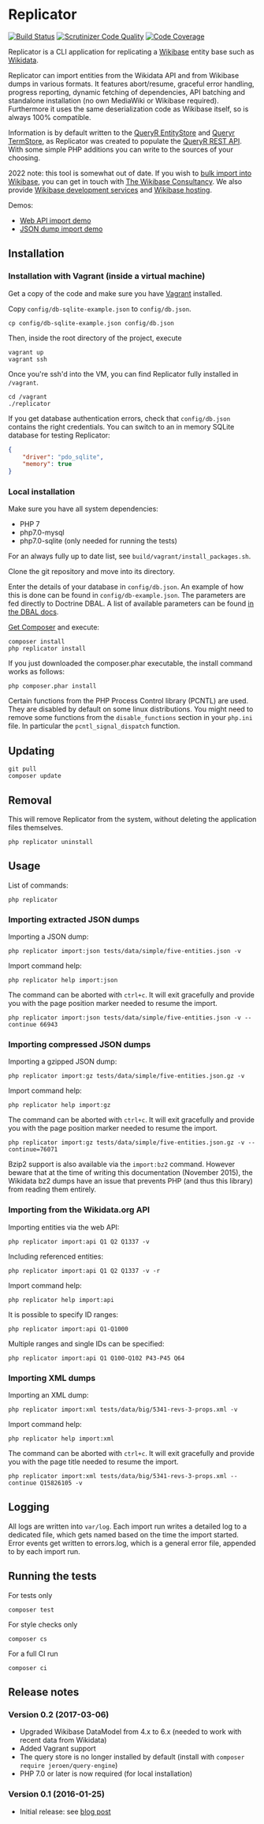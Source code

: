# Replicator

[![Build Status](https://secure.travis-ci.org/JeroenDeDauw/Replicator.png?branch=master)](http://travis-ci.org/JeroenDeDauw/Replicator)
[![Scrutinizer Code Quality](https://scrutinizer-ci.com/g/JeroenDeDauw/Replicator/badges/quality-score.png?b=master)](https://scrutinizer-ci.com/g/JeroenDeDauw/Replicator/?branch=master)
[![Code Coverage](https://scrutinizer-ci.com/g/JeroenDeDauw/Replicator/badges/coverage.png?b=master)](https://scrutinizer-ci.com/g/JeroenDeDauw/Replicator/?branch=master)

Replicator is a CLI application for replicating a [Wikibase](https://wikibase.consulting/what-is-wikibase/) entity base
such as [Wikidata](https://www.wikidata.org).

Replicator can import entities from the Wikidata API and from Wikibase dumps in various formats.
It features abort/resume, graceful error handling, progress reporting, dynamic fetching of
dependencies, API batching and standalone installation (no own MediaWiki or Wikibase required).
Furthermore it uses the same deserialization code as Wikibase itself, so is always 100% compatible.

Information is by default written to the
[QueryR EntityStore](https://www.entropywins.wtf/blog/2015/11/14/entitystore-and-termstore-for-wikibasewikidata/)
and [Queryr TermStore](https://www.entropywins.wtf/blog/2015/11/14/entitystore-and-termstore-for-wikibasewikidata/),
as Replicator was created to populate the [QueryR REST API](http://queryr.wmflabs.org/about/).
With some simple PHP additions you can write to the sources of your choosing.

2022 note: this tool is somewhat out of date. If you wish to [bulk import into Wikibase](https://www.wikibase.consulting/fast-bulk-import-into-wikibase/),
you can get in touch with [The Wikibase Consultancy](https://www.wikibase.consulting/). We also provide [Wikibase development services](https://www.wikibase.consulting/wikibase-services/) and [Wikibase hosting](https://professional.wiki/en/hosting/wikibase).

Demos:

* [Web API import demo](https://asciinema.org/a/34710)
* [JSON dump import demo](https://asciinema.org/a/34711)

## Installation

### Installation with Vagrant (inside a virtual machine)

Get a copy of the code and make sure you have [Vagrant](https://www.vagrantup.com/) installed.

Copy `config/db-sqlite-example.json` to `config/db.json`.

    cp config/db-sqlite-example.json config/db.json

Then, inside the root directory of the project, execute

    vagrant up
    vagrant ssh
    
Once you're ssh'd into the VM, you can find Replicator fully installed in `/vagrant`.

    cd /vagrant
    ./replicator

If you get database authentication errors, check that `config/db.json` contains the
right credentials. You can switch to an in memory SQLite database for testing Replicator:

```json
{
	"driver": "pdo_sqlite",
	"memory": true
}
```

### Local installation

Make sure you have all system dependencies:

* PHP 7
* php7.0-mysql
* php7.0-sqlite (only needed for running the tests)

For an always fully up to date list, see `build/vagrant/install_packages.sh`.

Clone the git repository and move into its directory.

Enter the details of your database in `config/db.json`. An example of how this is done
can be found in `config/db-example.json`. The parameters are fed directly to Doctrine
DBAL. A list of available parameters can be found
[in the DBAL docs](http://docs.doctrine-project.org/projects/doctrine-dbal/en/latest/reference/configuration.html).

[Get Composer](https://getcomposer.org/download/) and execute:

    composer install
    php replicator install

If you just downloaded the composer.phar executable, the install command works as follows:

    php composer.phar install

Certain functions from the PHP Process Control library (PCNTL) are used. They are disabled
by default on some linux distributions. You might need to remove some functions from the
`disable_functions` section in your `php.ini` file. In particular the `pcntl_signal_dispatch`
function.

## Updating

    git pull
    composer update

## Removal

This will remove Replicator from the system, without deleting the application files themselves.

    php replicator uninstall

## Usage

List of commands:

    php replicator

### Importing extracted JSON dumps

Importing a JSON dump:

    php replicator import:json tests/data/simple/five-entities.json -v

Import command help:

    php replicator help import:json

The command can be aborted with `ctrl+c`. It will exit gracefully and provide you
with the page position marker needed to resume the import.

    php replicator import:json tests/data/simple/five-entities.json -v --continue 66943

### Importing compressed JSON dumps

Importing a gzipped JSON dump:

    php replicator import:gz tests/data/simple/five-entities.json.gz -v

Import command help:

    php replicator help import:gz

The command can be aborted with `ctrl+c`. It will exit gracefully and provide you
with the page position marker needed to resume the import.

    php replicator import:gz tests/data/simple/five-entities.json.gz -v --continue=76071

Bzip2 support is also available via the `import:bz2` command. However beware that at the time
of writing this documentation (November 2015), the Wikidata bz2 dumps have an issue that
prevents PHP (and thus this library) from reading them entirely.

### Importing from the Wikidata.org API

Importing entities via the web API:

    php replicator import:api Q1 Q2 Q1337 -v
    
Including referenced entities:

    php replicator import:api Q1 Q2 Q1337 -v -r

Import command help:

    php replicator help import:api

It is possible to specify ID ranges:

    php replicator import:api Q1-Q1000

Multiple ranges and single IDs can be specified:

    php replicator import:api Q1 Q100-Q102 P43-P45 Q64

### Importing XML dumps

Importing an XML dump:

    php replicator import:xml tests/data/big/5341-revs-3-props.xml -v

Import command help:

    php replicator help import:xml

The command can be aborted with `ctrl+c`. It will exit gracefully and provide you
with the page title needed to resume the import.

    php replicator import:xml tests/data/big/5341-revs-3-props.xml --continue Q15826105 -v

## Logging

All logs are written into `var/log`. Each import run writes a detailed log to a dedicated file,
which gets named based on the time the import started. Error events get written to errors.log,
which is a general error file, appended to by each import run.

## Running the tests

For tests only

    composer test

For style checks only

	composer cs

For a full CI run

	composer ci


## Release notes

### Version 0.2 (2017-03-06)

* Upgraded Wikibase DataModel from 4.x to 6.x (needed to work with recent data from Wikidata)
* Added Vagrant support
* The query store is no longer installed by default (install with `composer require jeroen/query-engine`)
* PHP 7.0 or later is now required (for local installation)

### Version 0.1 (2016-01-25)

* Initial release: see [blog post](https://www.entropywins.wtf/blog/2016/01/25/replicator-a-cli-tool-for-wikidata/)
